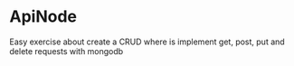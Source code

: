 # ApiNode
Easy exercise about create a CRUD where is implement get, post, put and delete requests with mongodb